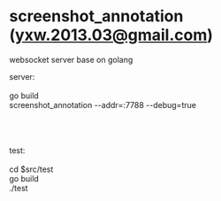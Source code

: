 screenshot_annotation (yxw.2013.03@gmail.com)
=====================

websocket server base on golang

server: </br></br>
	go build </br>
	screenshot_annotation --addr=:7788 --debug=true </br></br></br></br>

test:</br></br>
	cd $src/test</br>
	go build</br>
	./test</br>


